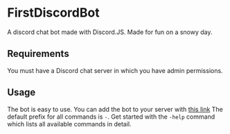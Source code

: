 # FirstDiscordBot
A discord chat bot made with Discord.JS. Made for fun on a snowy day.
## Requirements
You must have a Discord chat server in which you have admin permissions.
## Usage
The bot is easy to use. You can add the bot to your server with <a href='https://discordapp.com/api/oauth2/authorize?client_id=638562959437856768&permissions=8&scope=bot'>this link</a> The default prefix for all commands is <code>-</code>. Get started with the <code>-help</code> command which lists all available commands in detail.
